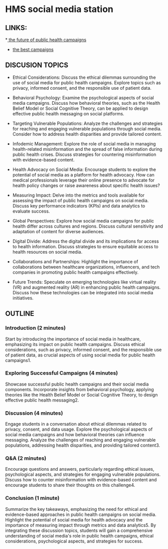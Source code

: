 # HMS social media station


## LINKS: 

*[ the future of public health campaigns](https://www2.deloitte.com/us/en/insights/industry/public-sector/successful-digital-public-health-campaigns.html)
* [the best campaigns](https://www.thedrum.com/news/2020/08/19/just-what-the-doctor-ordered-the-best-public-health-campaigns)


## DISCUSION TOPICS


* Ethical Considerations: Discuss the ethical dilemmas surrounding the use of social media for public health campaigns. Explore topics such as privacy, informed consent, and the responsible use of patient data.

* Behavioral Psychology: Examine the psychological aspects of social media campaigns. Discuss how behavioral theories, such as the Health Belief Model or Social Cognitive Theory, can be applied to design effective public health messaging on social platforms.

* Targeting Vulnerable Populations: Analyze the challenges and strategies for reaching and engaging vulnerable populations through social media. Consider how to address health disparities and provide tailored content.

* Infodemic Management: Explore the role of social media in managing health-related misinformation and the spread of false information during public health crises. Discuss strategies for countering misinformation with evidence-based content.

* Health Advocacy on Social Media: Encourage students to explore the potential of social media as a platform for health advocacy. How can medical professionals leverage their online presence to advocate for health policy changes or raise awareness about specific health issues?

* Measuring Impact: Delve into the metrics and tools available for assessing the impact of public health campaigns on social media. Discuss key performance indicators (KPIs) and data analytics to evaluate success.

* Global Perspectives: Explore how social media campaigns for public health differ across cultures and regions. Discuss cultural sensitivity and adaptation of content for diverse audiences.

* Digital Divide: Address the digital divide and its implications for access to health information. Discuss strategies to ensure equitable access to health resources on social media.

* Collaborations and Partnerships: Highlight the importance of collaborations between healthcare organizations, influencers, and tech companies in promoting public health campaigns effectively.

* Future Trends: Speculate on emerging technologies like virtual reality (VR) and augmented reality (AR) in enhancing public health campaigns. Discuss how these technologies can be integrated into social media initiatives.

## OUTLINE

### Introduction (2 minutes)
Start by introducing the importance of social media in healthcare, emphasizing its impact on public health campaigns.
Discuss ethical considerations, such as privacy, informed consent, and the responsible use of patient data, as crucial aspects of using social media for public health campaigns1.

### Exploring Successful Campaigns (4 minutes)
Showcase successful public health campaigns and their social media components.
Incorporate insights from behavioral psychology, applying theories like the Health Belief Model or Social Cognitive Theory, to design effective public health messaging2.

### Discussion (4 minutes)
Engage students in a conversation about ethical dilemmas related to privacy, consent, and data usage.
Explore the psychological aspects of social media campaigns and how behavioral theories can influence messaging.
Analyze the challenges of reaching and engaging vulnerable populations, addressing health disparities, and providing tailored content3.


### Q&A (2 minutes)
Encourage questions and answers, particularly regarding ethical issues, psychological aspects, and strategies for engaging vulnerable populations.
Discuss how to counter misinformation with evidence-based content and encourage students to share their thoughts on this challenge4.

### Conclusion (1 minute)
Summarize the key takeaways, emphasizing the need for ethical and evidence-based approaches in public health campaigns on social media.
Highlight the potential of social media for health advocacy and the importance of measuring impact through metrics and data analytics5.
By integrating these discussion topics, students will gain a comprehensive understanding of social media's role in public health campaigns, ethical considerations, psychological aspects, and strategies for success.




